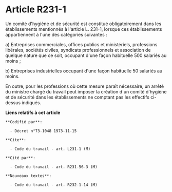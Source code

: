 # Article R231-1

Un comité d'hygiène et de sécurité est constitué obligatoirement dans les établissements mentionnés à l'article L. 231-1,
lorsque ces établissements appartiennent à l'une des catégories suivantes :

a) Entreprises commerciales, offices publics et ministériels, professions libérales, sociétés civiles, syndicats
professionnels et association de quelque nature que ce soit, occupant d'une façon habituelle 500 salariés au moins ;

b) Entreprises industrielles occupant d'une façon habituelle 50 salariés au moins.

En outre, pour les professions où cette mesure paraît nécessaire, un arrêté du ministre chargé du travail peut imposer la
création d'un comité d'hygiène et de sécurité dans les établissements ne comptant pas les effectifs ci-dessus indiqués.

**Liens relatifs à cet article**

	**Codifié par**:

	  - Décret n°73-1048 1973-11-15

	**Cite**:

	  - Code du travail - art. L231-1 (M)

	**Cité par**:

	  - Code du travail - art. R231-56-3 (M)

	**Nouveaux textes**:

	  - Code du travail - art. R232-1-14 (M)
